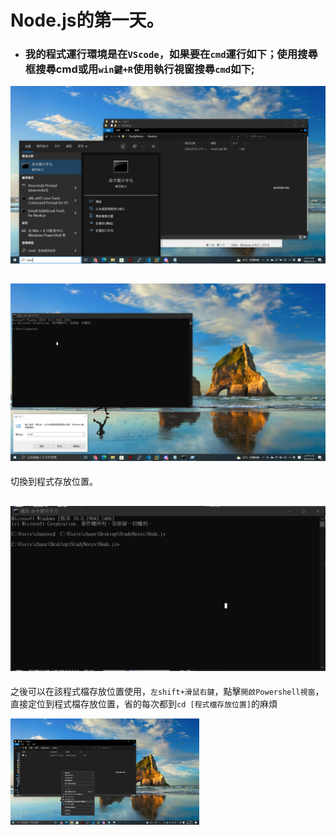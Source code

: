 # Node.js的第一天。

* ### 我的程式運行環境是在`VScode`，如果要在`cmd`運行如下；使用搜尋框搜尋cmd或用`win鍵+R`使用執行視窗搜尋`cmd`如下;

![cmd範例圖](../範例圖片/cmd01.png)

![cmd範例圖](../範例圖片/cmd02.png)
---
切換到程式存放位置。

![cmd範例圖](../範例圖片/cmd03.png)
---
之後可以在該程式檔存放位置使用，`左shift+滑鼠右鍵`，點擊`開啟Powershell視窗`，直接定位到程式檔存放位置，省的每次都到`cd [程式檔存放位置]`的麻煩

<img src="../範例圖片/cmd04.png"  width="60%" height="60%">